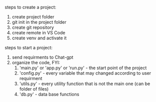 steps to create a project:
1. create project folder
2. git init in the project folder
3. create git repository
4. create remote in VS Code
5. create venv and activate it 

steps to start a project:
1. send requirments to Chat-gpt
2. organize the code, FYI: 
    1) 'main.py' or 'app.py' or 'run.py' - the start point of the project
    2) 'config.py' - every variable that may changed according to user requirment
    3) 'utils.py' - every utility function that is not the main one (can be folder of files)
    4) 'db.py' - data base functions